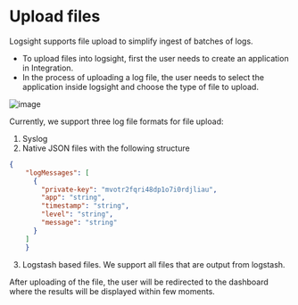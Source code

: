 # Upload files

Logsight supports file upload to simplify ingest of batches of logs.

- To upload files into logsight, first the user needs to create an application in Integration.
- In the process of uploading a log file, the user needs to select the application inside logsight and choose the type of file to upload.


![image](https://user-images.githubusercontent.com/22328259/136199581-ddae8a6d-310f-4f24-aa5e-6e3ec6f3dd86.png)


Currently, we support three log file formats for file upload:

1. Syslog 
2. Native JSON files with the following structure
```json 
{
    "logMessages": [
      {
        "private-key": "mvotr2fqri48dp1o7i0rdjliau",
        "app": "string",
        "timestamp": "string",
        "level": "string",
        "message": "string"
      }
    ]
    }
```
3. Logstash based files. We support all files that are output from logstash.

After uploading of the file, the user will be redirected to the dashboard where the results will be displayed within few moments.
